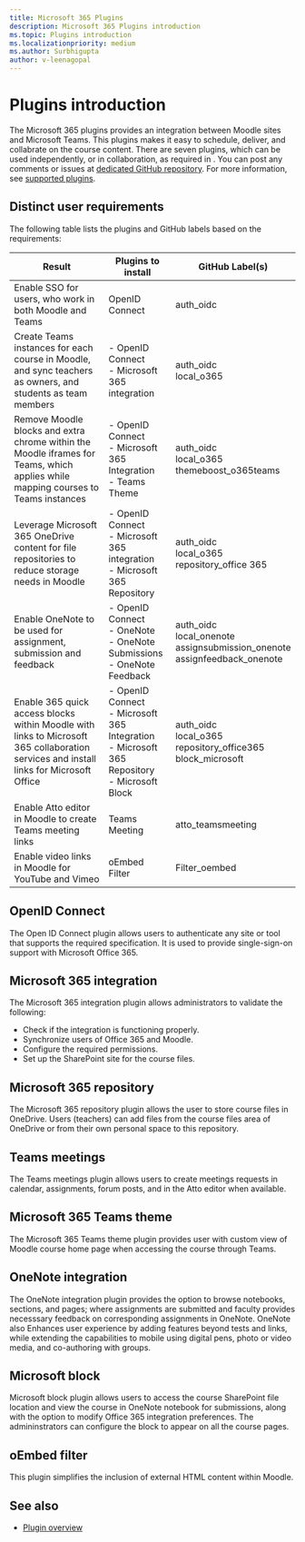 ```yaml
---
title: Microsoft 365 Plugins 
description: Microsoft 365 Plugins introduction
ms.topic: Plugins introduction
ms.localizationpriority: medium
ms.author: Surbhigupta
author: v-leenagopal
---
```


# Plugins introduction

The Microsoft 365 plugins provides an integration between Moodle sites and Microsoft Teams. This plugins makes it easy to schedule, deliver, and collabrate on the course content. There are seven plugins, which can be used independently, or in collaboration, as required in . You can post any comments or issues at [dedicated GitHub repository](https://github.com/microsoft/o365-moodle/issues). For more information, see [supported plugins](https://moodle.org/plugins/?q=set:microsoft-365).

## Distinct user requirements

The following table lists the plugins and GitHub labels based on the requirements:

|Result|Plugins to install|GitHub Label(s)|
|-----|-----|----|
| Enable SSO for users, who work in both Moodle and Teams | OpenID Connect | auth_oidc|
| Create Teams instances for each course in Moodle, and sync teachers as owners, and students as team members | - OpenID Connect </br> - Microsoft 365 integration | auth_oidc </br> local_o365|
| Remove Moodle blocks and extra chrome within the Moodle iframes for Teams, which applies while mapping courses to Teams instances | - OpenID Connect </br> - Microsoft 365 Integration </br> - Teams Theme| auth_oidc </br> local_o365 </br> themeboost_o365teams |
| Leverage Microsoft 365 OneDrive content for file repositories to reduce storage needs in Moodle | - OpenID Connect </br> - Microsoft 365 integration </br> - Microsoft 365 Repository | auth_oidc </br> local_o365 </br> repository_office 365|
| Enable OneNote to be used for assignment, submission and feedback| - OpenID Connect </br> - OneNote </br> - OneNote Submissions </br> - OneNote Feedback | auth_oidc </br> local_onenote </br> assignsubmission_onenote </br> assignfeedback_onenote| 
| Enable 365 quick access blocks within Moodle with links to Microsoft 365 collaboration services and install links for Microsoft Office | - OpenID Connect </br> - Microsoft 365 Integration </br> - Microsoft 365 Repository </br> - Microsoft Block | auth_oidc </br> local_o365 </br> repository_office365 </br> block_microsoft |
| Enable Atto editor in Moodle to create Teams meeting links | Teams Meeting | atto_teamsmeeting |
| Enable video links in Moodle for YouTube and Vimeo | oEmbed Filter | Filter_oembed |

## OpenID Connect

The Open ID Connect plugin allows users to authenticate any site or tool that supports the required specification. It is used to provide single-sign-on support with Microsoft Office 365.

## Microsoft 365 integration

The Microsoft 365 integration plugin allows administrators to validate the following:

* Check if the integration is functioning properly.
* Synchronize users of Office 365 and Moodle.
* Configure the required permissions.
* Set up the SharePoint site for the course files.

## Microsoft 365 repository

The Microsoft 365 repository plugin allows the user to store course files in OneDrive. Users (teachers) can add files from the course files area of OneDrive or from their own personal space to this repository.

## Teams meetings

The Teams meetings plugin allows users to create meetings requests in calendar, assignments, forum posts, and in the Atto editor when available.

## Microsoft 365 Teams theme

The Microsoft 365 Teams theme plugin provides user with custom view of Moodle course home page when accessing the course through Teams.

## OneNote integration

The OneNote integration plugin provides the option to browse notebooks, sections, and pages; where assignments are submitted and faculty provides necesssary feedback on corresponding assignments in OneNote. OneNote also Enhances user experience by adding features beyond tests and links, while extending the capabilities to mobile using digital pens, photo or video media, and co-authoring with groups.
 
## Microsoft block

Microsoft block plugin allows users to access the course SharePoint file location and view the course in OneNote notebook for submissions, along with the option to modify Office 365 integration preferences. The admininstrators can configure the block to appear on all the course pages.

## oEmbed filter

This plugin simplifies the inclusion of external HTML content within Moodle.

## See also

* [Plugin overview](openid-connect.md)